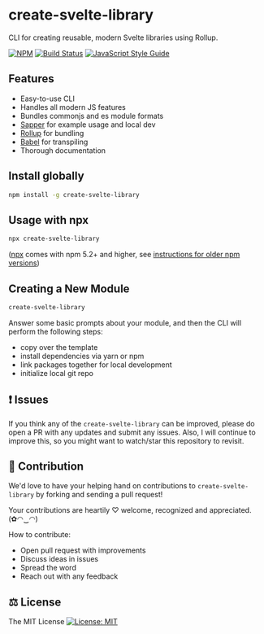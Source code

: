 # create-svelte-library

CLI for creating reusable, modern Svelte libraries using Rollup.

[![NPM](https://img.shields.io/npm/v/create-svelte-library.svg)](https://www.npmjs.com/package/create-svelte-library) [![Build Status](https://api.travis-ci.com/Bunlong/create-svelte-library.svg?branch=master)](https://travis-ci.com/Bunlong/create-svelte-library) [![JavaScript Style Guide](https://img.shields.io/badge/code_style-standard-brightgreen.svg)](https://standardjs.com)

## Features

* Easy-to-use CLI
* Handles all modern JS features
* Bundles commonjs and es module formats
* [Sapper](https://sapper.svelte.dev) for example usage and local dev
* [Rollup](https://rollupjs.org/guide/en) for bundling
* [Babel](https://babeljs.io) for transpiling
* Thorough documentation

## Install globally

```sh
npm install -g create-svelte-library
```

## Usage with npx

```sh
npx create-svelte-library
```

([npx](https://medium.com/@maybekatz/introducing-npx-an-npm-package-runner-55f7d4bd282b) comes with npm 5.2+ and higher, see [instructions for older npm versions](https://gist.github.com/gaearon/4064d3c23a77c74a3614c498a8bb1c5f))

## Creating a New Module

```sh
create-svelte-library
```

Answer some basic prompts about your module, and then the CLI will perform the following steps:

* copy over the template
* install dependencies via yarn or npm
* link packages together for local development
* initialize local git repo

## ❗ Issues

If you think any of the `create-svelte-library` can be improved, please do open a PR with any updates and submit any issues. Also, I will continue to improve this, so you might want to watch/star this repository to revisit.

## 💪 Contribution

We'd love to have your helping hand on contributions to `create-svelte-library` by forking and sending a pull request!

Your contributions are heartily ♡ welcome, recognized and appreciated. (✿◠‿◠)

How to contribute:

- Open pull request with improvements
- Discuss ideas in issues
- Spread the word
- Reach out with any feedback

## ⚖️ License

The MIT License [![License: MIT](https://img.shields.io/badge/License-MIT-yellow.svg)](https://opensource.org/licenses/MIT)

